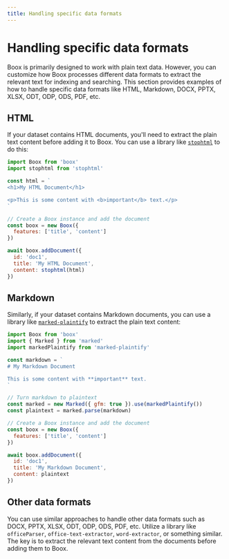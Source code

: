 ```yaml
---
title: Handling specific data formats
---
```


# Handling specific data formats

Boox is primarily designed to work with plain text data. However, you can customize how Boox processes different data formats to extract the relevant text for indexing and searching. This section provides examples of how to handle specific data formats like HTML, Markdown, DOCX, PPTX, XLSX, ODT, ODP, ODS, PDF, etc.

## HTML

If your dataset contains HTML documents, you'll need to extract the plain text content before adding it to Boox. You can use a library like [`stophtml`](https://github.com/bent10/stophtml) to do this:

```js
import Boox from 'boox'
import stophtml from 'stophtml'

const html = `
<h1>My HTML Document</h1>

<p>This is some content with <b>important</b> text.</p>
`

// Create a Boox instance and add the document
const boox = new Boox({
  features: ['title', 'content']
})

await boox.addDocument({
  id: 'doc1',
  title: 'My HTML Document',
  content: stophtml(html)
})
```

## Markdown

Similarly, if your dataset contains Markdown documents, you can use a library like [`marked-plaintify`](https://www.npmjs.com/package/marked-plaintify) to extract the plain text content:

```js
import Boox from 'boox'
import { Marked } from 'marked'
import markedPlaintify from 'marked-plaintify'

const markdown = `
# My Markdown Document

This is some content with **important** text.
`

// Turn markdown to plaintext
const marked = new Marked({ gfm: true }).use(markedPlaintify())
const plaintext = marked.parse(markdown)

// Create a Boox instance and add the document
const boox = new Boox({
  features: ['title', 'content']
})

await boox.addDocument({
  id: 'doc1',
  title: 'My Markdown Document',
  content: plaintext
})
```

## Other data formats

You can use similar approaches to handle other data formats such as DOCX, PPTX, XLSX, ODT, ODP, ODS, PDF, etc. Utilize a library like `officeParser`, `office-text-extractor`, `word-extractor`, or something similar. The key is to extract the relevant text content from the documents before adding them to Boox.
